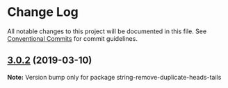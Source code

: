 # Change Log

All notable changes to this project will be documented in this file.
See [Conventional Commits](https://conventionalcommits.org) for commit guidelines.

## [3.0.2](https://gitlab.com/codsen/codsen/compare/string-remove-duplicate-heads-tails@3.0.1...string-remove-duplicate-heads-tails@3.0.2) (2019-03-10)

**Note:** Version bump only for package string-remove-duplicate-heads-tails
